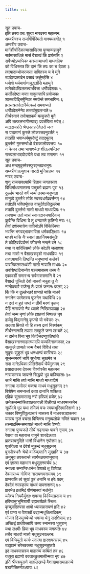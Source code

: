 ```yaml
---
title: ०८६

---
```

सूत उवाच-  
इति तस्य वचः श्रुत्वा नारदस्य महात्मनः  
अम्बरीषश्च राजर्षिर्विस्मितो वाक्यमब्रवीत् १  
अम्बरीष उवाच-  
मार्गशीर्षादिकान्मासान्हित्वा पुण्यान्महामुने  
सर्वमासाधिकं मासं वैशाखं किं प्रशंससि २  
सर्वेभ्योऽप्यधिकः कस्मान्माधवो माधवप्रियः  
को विधिस्तत्र किं दानं किं तपः का च देवता ३  
त्वत्पादाम्भोजरजसा पावितस्य च मे मुने  
उपदेशप्रसादेन प्रसादं कर्तुमर्हसि ४  
धर्मज्ञो धर्ममार्गाणामुद्धर्तासि महामुने  
त्वमेकोऽखिलतत्त्वार्थवेत्ता धर्मोपदेशकः ५  
कर्तोपदेष्टा मन्ता वानुमन्तापि प्रयोजकः  
शास्त्रविद्भिर्मुनिवर स्मर्यन्ते समभागिनः ६  
व्रतसत्रतपोदानैर्यत्फलं समवाप्यते  
धर्मोपदेशनेनैव तत्सर्वमुपलभ्यते ७  
तीर्थस्नानं तपोयज्ञकर्म यत्कुरुते मुने  
अपि तत्फलभागीस्याद्यः प्रवर्तयिता भवेत् ८  
यद्यदाचरति श्रेष्ठस्तत्तदेवेतरो जनः  
स यत्प्रमाणं कुरुते लोकस्तदनुवर्तते ९  
तदर्हति भवान्धर्ममुपदेष्टुं तदद्भुतम्  
दुर्ल्लभो गुरुसम्बोधो देशकालोपपत्तयः १०  
न केचन तथा भावाश्चेतः शीतलयन्तिनः  
राज्यलाभादयोऽप्येते यथा तव समागमः ११  
सूत उवाच-  
अथ मन्दमृदुस्मेरस्फुरद्दन्तप्रभानुगः  
अम्बरीषं प्रत्युवाच नारदो मुनिसत्तमः १२  
नारद उवाच-  
शृणु राजन्प्रवक्ष्यामि हिताय जगतस्तव  
विधिर्माधवमासस्य यच्छ्रुतो ब्रह्मणः पुरा १३  
दुर्ल्लभं भारते वर्षे जन्म तस्मान्मनुष्यता  
मानुष्ये दुर्ल्लभे लोके स्वस्वधर्मप्रवर्त्तनम् १४  
ततोऽपि भक्तिर्भूपाल वासुदेवेऽतिदुर्ल्लभा  
तत्रापि दुर्ल्लभो मासो माधवो माधवप्रियः १५  
तमवाप्य ततो मासं स्नानदानजपादिकम्  
कुर्वन्ति विधिना ये तु धन्यास्ते कृतिनो नराः १६  
तेषां दर्शनमात्रेण पापिनोऽपि विकिल्बिषाः  
भवन्ति भगवद्भावभाविता धर्मकाङ्क्षिणः १७  
माधवे मासि यैः स्नातं प्रातर्नियमसंयुतैः  
ते कोटिवर्षपर्यन्तं क्रीडन्ते नन्दने वने १८  
यथा न वारिधिसमो लोके कोऽपि जलाशयः  
तथा मासो न वैशाखसदृशो माधवप्रियः १९  
तावत्पापानि तिष्ठन्ति मनुष्याणां कलेवरे  
यावत्किलमलध्वंसी मासो नायाति माधवः २०  
अवशिष्टदिनान्येव पञ्चमासस्य तस्य वै  
एकादशीं समारभ्य सर्वमाससमानि वै २१  
वैशाखे पूजितो देवो माधवो मधुहा तु यैः  
नानोपचारै राजेन्द्र तैः प्राप्तं जन्मनः फलम् २२  
किं किं न दुर्ल्लभतरं प्राप्यते मासि माधवे  
स्नानेन परमेशस्य पूजनेन यथाविधि २३  
न दत्तं न हुतं जप्तं न तीर्थे मरणं कृतम्  
यैर्हि नारायणो नैव ध्यातो निखिलपापहा २४  
तेषां जन्म नृणां लोके ज्ञातव्यं निष्फलं नृप  
द्रव्येषु विद्यमानेषु कृपणो यो भवेन्नरः २५  
अदत्वा म्रियते यो हि तस्य द्रव्यं निरर्थकम्  
तीर्थस्नानादि तपसा सत्कुले जन्म लभ्यते २६  
न दानेन विना भूप किञ्चिदप्युपतिष्ठति  
वैशाखस्नानमाहात्म्यादपि पञ्चदिनात्मकात् २७  
सत्कुले प्राप्यते जन्म वैभवं विविधं तथा  
सुपुत्रः सुकुलं भूप धनधान्यं वरस्त्रियः २८  
सुजन्ममरणं चापि सुभोगाः सुखमेव च  
सदा दानेऽधिका प्रीतिरौदार्यं धैर्यमुत्तमम् २९  
प्रसादात्तस्य देवस्य विष्णोश्चैव महात्मनः  
नारायणस्य जायन्ते सिद्धयो भूप वाञ्च्छिताः ३०  
ऊर्जे मासि तपो मासि माधवे माधवप्रिये  
स्नात्वा दामोदरं भक्त्या माधवं मधुसूदनम् ३१  
विशेषेण समभ्यर्च्य दत्वा दानानि शक्तितः  
एहिकं सुखमासाद्य नरो हरिपदं व्रजेत् ३२  
अनेकजन्मार्जितपातकावली विलीयते माधवमज्जनेन  
सूर्योदये भूप यथा तमिस्रं वचः स्वयम्भूरिदमादिशन्मे ३३  
चकार विष्णुर्विपुलप्रचारं मासस्य वै माधवसञ्ज्ञकस्य  
यमस्य गुप्तं वचसा विचिन्त्य मनुष्यलोकं गमितं चकार ३४  
तस्मादस्मिन्समायाते माधवे मासि वैष्णवैः  
स्नात्वा पुण्यजले तीर्थे गङ्गायाः पावने नृणाम् ३५  
रेवाया वा महाराज यामुने शारदेऽथवा  
प्रातस्त्वनुदिते भानौ विधानेन नृपोत्तम ३६  
पूजयित्वा च देवेशं मुकुन्दं मधुसूदनम्  
पुत्रपौत्रधनैः श्रेयो वाञ्च्छितानि सुखानि च ३७  
अनुभूय तपस्त्वन्ते स्वर्गमक्षयमाप्नुयात्  
एवं ज्ञात्वा महाभाग मधुसूदनमर्चय ३८  
स्नात्वा सम्यग्विधानेन वैशाखे तु विशेषतः  
देवमाराध्य गोविन्दं नारायणमनामयम् ३९  
प्राप्स्यसि त्वं सुखं पुत्रं धनानि च हरेः पदम्  
देवदेवं नमस्कृत्य माधवं पापनाशनम् ४०  
प्रारभेत व्रतमिदं पौर्णमास्यां मधोर्नृप  
यमैश्च नियमैर्युक्तः शक्त्या किञ्चित्प्रदाय च ४१  
हविष्यभुग्भूमिशायी ब्रह्मचर्यव्रते स्थितः  
कृच्छ्रादितपसा क्षामो ध्यायन्नारायणं हृदि ४२  
एवं प्राप्य च वैशाखीं दद्यान्मधुतिलादिकम्  
भोजनं द्विजमुख्येभ्यो भक्त्या धेनुं सदक्षिणाम् ४३  
अच्छिद्रं प्रार्थयेच्चापि तस्य स्नानस्य भूसुरान्  
यथा लक्ष्मीः प्रिया भूप माधवस्य जगत्पतेः ४४  
तथैव माधवो मासो मधुसूदनवल्लभः  
एवं विधियुतो मर्त्यः स्नात्वा द्वादशवत्सरम् ४५  
उद्यापनं चरेच्छक्त्या मधुसूदनतुष्टये  
इदं माधवमासस्य माहात्म्यं कथितं तव ४६  
यत्पुरा ब्रह्मणो वक्त्राच्छ्रुतमासीन्मया नृप ४७  
इति श्रीपद्मपुराणे पातालखण्डे वैशाखमासमाहात्म्ये  
षडशीतितमोऽध्यायः ८६